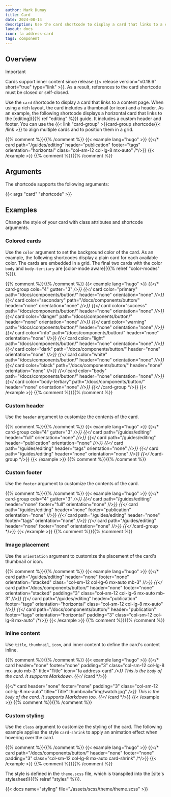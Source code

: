 ```yaml
---
author: Mark Dumay
title: Card
date: 2024-08-14
description: Use the card shortcode to display a card that links to a content page.
layout: docs
icon: fa address-card
tags: component
---
```


## Overview

> [!IMPORTANT]
> Cards support inner content since release {{< release version="v0.18.6" short="true" type="link" >}}. As a result, references to the card shortcode must be closed or self-closed.

Use the `card` shortcode to display a card that links to a content page. When using a rich layout, the card includes a thumbnail (or icon) and a header. As an example, the following shortcode displays a horizontal card that links to the [editing]({{% ref "editing" %}}) guide. It includes a custom header and footer. You can use the {{< link "card-group" >}}card-group shortcode{{< /link >}} to align multiple cards and to position them in a grid.

{{% comment %}}<!-- markdownlint-disable MD037 -->{{% /comment %}}
{{< example lang="hugo" >}}
{{</* card path="/guides/editing" header="publication" footer="tags" orientation="horizontal" class="col-sm-12 col-lg-8 mx-auto" /*/>}}
{{< /example >}}
{{% comment %}}<!-- markdownlint-enable MD037 -->{{% /comment %}}

## Arguments

The shortcode supports the following arguments:

{{< args "card" "shortcode" >}}

## Examples

Change the style of your card with class attributes and shortcode arguments.

### Colored cards

Use the `color` argument to set the background color of the card. As an example, the following shortcodes display a plain card for each available color. The cards are embedded in a grid. The final two cards with the color `body` and `body-tertiary` are [color-mode aware]({{% relref "color-modes" %}}).

{{% comment %}}<!-- markdownlint-disable MD037 -->{{% /comment %}}
{{< example lang="hugo" >}}
{{</* card-group cols="4" gutter="3" */>}}
    {{</* card color="primary" path="/docs/components/button/" header="none" orientation="none" /*/>}}
    {{</* card color="secondary" path="/docs/components/button/" header="none" orientation="none" /*/>}}
    {{</* card color="success" path="/docs/components/button/" header="none" orientation="none" /*/>}}
    {{</* card color="danger" path="/docs/components/button/" header="none" orientation="none" /*/>}}
    {{</* card color="warning" path="/docs/components/button/" header="none" orientation="none" /*/>}}
    {{</* card color="info" path="/docs/components/button/" header="none" orientation="none" /*/>}}
    {{</* card color="light" path="/docs/components/button/" header="none" orientation="none" /*/>}}
    {{</* card color="dark" path="/docs/components/button/" header="none" orientation="none" /*/>}}
    {{</* card color="white" path="/docs/components/button/" header="none" orientation="none" /*/>}}
    {{</* card color="black" path="/docs/components/button/" header="none" orientation="none" /*/>}}
    {{</* card color="body" path="/docs/components/button/" header="none" orientation="none" /*/>}}
    {{</* card color="body-tertiary" path="/docs/components/button/" header="none" orientation="none" /*/>}}
{{</* /card-group */>}}
{{< /example >}}
{{% comment %}}<!-- markdownlint-enable MD037 -->{{% /comment %}}

### Custom header

Use the `header` argument to customize the contents of the card.

{{% comment %}}<!-- markdownlint-disable MD037 -->{{% /comment %}}
{{< example lang="hugo" >}}
{{</* card-group cols="4" gutter="3" */>}}
    {{</* card path="/guides/editing" header="full" orientation="none" /*/>}}
    {{</* card path="/guides/editing" header="publication" orientation="none" /*/>}}
    {{</* card path="/guides/editing" header="tags" orientation="none" /*/>}}
    {{</* card path="/guides/editing" header="none" orientation="none" /*/>}}
{{</* /card-group */>}}
{{< /example >}}
{{% comment %}}<!-- markdownlint-enable MD037 -->{{% /comment %}}

### Custom footer

Use the `footer` argument to customize the contents of the card.

{{% comment %}}<!-- markdownlint-disable MD037 -->{{% /comment %}}
{{< example lang="hugo" >}}
{{</* card-group cols="4" gutter="3" */>}}
    {{</* card path="/guides/editing" header="none" footer="full" orientation="none" /*/>}}
    {{</* card path="/guides/editing" header="none" footer="publication" orientation="none" /*/>}}
    {{</* card path="/guides/editing" header="none" footer="tags" orientation="none" /*/>}}
    {{</* card path="/guides/editing" header="none" footer="none" orientation="none" /*/>}}
{{</* /card-group */>}}
{{< /example >}}
{{% comment %}}<!-- markdownlint-enable MD037 -->{{% /comment %}}

### Image placement

Use the `orientation` argument to customize the placement of the card's thumbnail or icon.

{{% comment %}}<!-- markdownlint-disable MD037 -->{{% /comment %}}
{{< example lang="hugo" >}}
{{</* card path="/guides/editing" header="none" footer="none" orientation="stacked" class="col-sm-12 col-lg-6 mx-auto mb-3" /*/>}}
{{</* card path="/docs/components/button/" header="none" footer="none" orientation="stacked" padding="3" class="col-sm-12 col-lg-6 mx-auto mb-3" /*/>}}
{{</* card path="/guides/editing" header="publication" footer="tags" orientation="horizontal" class="col-sm-12 col-lg-8 mx-auto" /*/>}}
{{</* card path="/docs/components/button/" header="publication" footer="tags" orientation="horizontal" padding="3" class="col-sm-12 col-lg-8 mx-auto" /*/>}}
{{< /example >}}
{{% comment %}}<!-- markdownlint-enable MD037 -->{{% /comment %}}

### Inline content

Use `title`, `thumbnail`, `icon`, and inner content to define the card's content inline.

{{% comment %}}<!-- markdownlint-disable MD037 -->{{% /comment %}}
{{< example lang="hugo" >}}
{{</* card header="none" footer="none" padding="3" class="col-sm-12 col-lg-8 mx-auto mb-3" title="Title" icon="fa address-card" */>}}
    This is the `body` of the card. It supports Markdown.
{{</* /card */>}}

{{</* card header="none" footer="none" padding="3" class="col-sm-12 col-lg-8 mx-auto" title="Title" thumbnail="img/watch.jpg" */>}}
    This is the `body` of the card. It supports Markdown too.
{{</* /card */>}}
{{< /example >}}
{{% comment %}}<!-- markdownlint-enable MD037 -->{{% /comment %}}

### Custom styling

Use the `class` argument to customize the styling of the card. The following example applies the style `card-shrink` to apply an animation effect when hovering over the card.

{{% comment %}}<!-- markdownlint-disable MD037 -->{{% /comment %}}
{{< example lang="hugo" >}}
{{</* card path="/docs/components/button/" header="none" footer="none" padding="3" class="col-sm-12 col-lg-8 mx-auto card-shrink" /*/>}}
{{< /example >}}
{{% comment %}}<!-- markdownlint-enable MD037 -->{{% /comment %}}

The style is defined in the `theme.scss` file, which is transpiled into the [site's stylesheet]({{% relref "styles" %}}).

{{< docs name="styling" file="./assets/scss/theme/theme.scss" >}}
